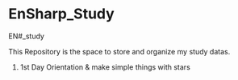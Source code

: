 # EnSharp_Study
EN#_study

This Repository is the space to store and organize my study datas.

1. 1st Day
  Orientation & make simple things with stars

